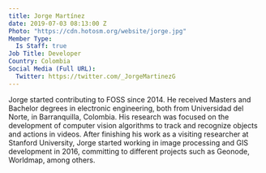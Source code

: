 ```yaml
---
title: Jorge Martínez
date: 2019-07-03 08:13:00 Z
Photo: "https://cdn.hotosm.org/website/jorge.jpg"
Member Type:
  Is Staff: true
Job Title: Developer
Country: Colombia
Social Media (Full URL):
  Twitter: https://twitter.com/_JorgeMartinezG
---
```


Jorge started contributing to FOSS since 2014. He received Masters and Bachelor degrees in electronic engineering,
both from Universidad del Norte, in Barranquilla, Colombia. His research was focused on the development of computer vision
algorithms to track and recognize objects and actions in videos. After finishing his work as a visiting researcher at
Stanford University, Jorge started working in image processing and GIS development in 2016, committing to different projects
such as Geonode, Worldmap, among others.
